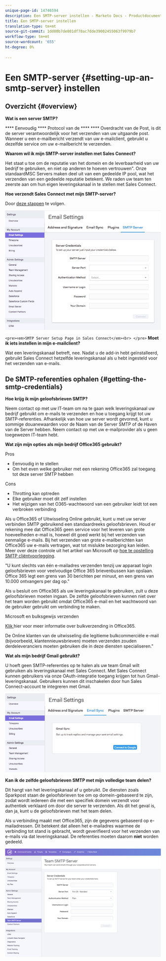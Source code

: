 ```yaml
---
unique-page-id: 14746594
description: Een SMTP-server instellen - Marketo Docs - Productdocumentatie
title: Een SMTP-server instellen
translation-type: tm+mt
source-git-commit: 1dd80b7de801df78ac7dde39002455063f9979b7
workflow-type: tm+mt
source-wordcount: '655'
ht-degree: 0%

---
```



# Een SMTP-server {#setting-up-an-smtp-server} instellen

## Overzicht {#overview}

**Wat is een server SMTP?**

**** Eenvoudig  **** Protocol van de  ****  **** Overdracht van de Post, is dit de server verantwoordelijk voor het verzenden van uw uitgaande post. Wanneer u een e-mailbericht verzendt van uw e-mailclient, gebruikt u dezelfde service om uw e-mailbericht te verzenden.

**Waarom wil ik mijn SMTP-server instellen met Sales Connect?**

Het staat u toe om de reputatie van het domein en de leverbaarheid van uw bedrijf te gebruiken, en niet op anderen te hoeven vertrouwen&quot;. Onze standaardMSC Servers maken deel uit van een gedeelde IP pool, wat het verzenden van een gedeelde reputatie betekent. We raden uw team ten zeerste aan om hun eigen leveringskanaal in te stellen met Sales Connect.

**Hoe verzendt Sales Connect met mijn SMTP-server?**

Door [deze stappen](http://docs.marketo.com/x/ZgPh) te volgen.

![](assets/1.png)

`<pre><em>SMTP Server Setup Page in Sales Connect</em><br> </pre>` **Moet ik iets instellen in mijn e-mailclient?**

Wat een leveringskanaal betreft, nee. Nadat u de add-in hebt geïnstalleerd, gebruikt Sales Connect hetzelfde leveringskanaal als u hebt ingesteld voor het verzenden van e-mails.

## De SMTP-referenties ophalen {#getting-the-smtp-credentials}

**Hoe krijg ik mijn geloofsbrieven SMTP?**

Neem contact op met uw IT-team om na te gaan welk leveringskanaal uw bedrijf gebruikt om e-mails te verzenden en hoe u toegang krijgt tot uw SMTP-referenties. Afhankelijk van hoe uw server wordt gevormd, kunt u sommige douanewaarden voor de Naam van de Server SMTP of de Haven van de Server hebben. Neem contact op met uw e-mailprovider als u geen toegewezen IT-team hebt.

**Wat zijn mijn opties als mijn bedrijf Office365 gebruikt?**

Pros

* Eenvoudig in te stellen
* Om het even welke gebruiker met een rekening Office365 zal toegang tot deze server SMTP hebben

Cons

* Throtting kan optreden
* Elke gebruiker moet dit zelf instellen
* Het wijzigen van het O365-wachtwoord van een gebruiker leidt tot een verbroken verbinding

Als u Office365 of Uitwisseling Online gebruikt, kunt u met uw server verbinden SMTP gebruikend een standaardreeks geloofsbrieven. Houd er rekening mee dat Office365 geen service voor het leveren van grote hoeveelheden e-mail is, hoewel dit goed werkt bij het verzenden van eenmalige e-mails. Bij het verzenden van grote e-mailberichten kan Office365 uw e-mails vertragen, wat tot mislukte bezorging kan leiden. Meer over deze controle uit het artikel van Microsoft op [hoe te opstelling SMTP cliëntvoorlegging](http://support.office.com/en-us/article/how-to-set-up-a-multifunction-device-or-application-to-send-email-using-office-365-69f58e99-c550-4274-ad18-c805d654b4c4).

&quot;U kunt slechts van één e-mailadres verzenden tenzij uw apparaat login geloofsbrieven voor veelvoudige Office 365 brievenbussen kan opslaan. Office 365 legt een grens van 30 berichten per minuut, en een grens van 10.000 ontvangers per dag op.&quot;

Als u besluit om Office365 als uw leveringskanaal te gebruiken, zult u deze geloofsbrieven moeten ingaan. De zelfde geloofsbrieven kunnen niet over het team worden gebruikt omdat Office365 e-mail en het wachtwoord van de gebruiker gebruikt om verbinding te maken.

Microsoft en bulksgewijs verzenden

[Klik ](https://technet.microsoft.com/en-us/library/exchange-online-limits.aspx#RecipientLimits) hier voor meer informatie over bulkverzending in Office365.

De Online klanten van de uitwisseling die legitieme bulkcommerciële e-mail (bijvoorbeeld, klantennieuwsbrieven) moeten verzenden zouden derdeleveranciers moeten gebruiken die in deze diensten specialiseren.&quot;

**Wat als mijn bedrijf Gmail gebruikt?**

U hoeft geen SMTP-referenties op te halen als uw team Gmail wilt gebruiken als leveringskanaal met Sales Connect. Met Sales Connect kunnen gebruikers via onze OAuth-integratie toegang krijgen tot hun Gmail-leveringskanaal. Gebruikers kunnen dit inschakelen door hun Sales Connect-account te integreren met Gmail.

![](assets/2.png)

**Kan ik de zelfde geloofsbrieven SMTP met mijn volledige team delen?**

Dit hangt van het leveringskanaal af u gebruikt. De diensten zoals Sparkpost staan de geloofsbrieven toe om op domein-gebaseerd te zijn, zodat wordt iedereen die met een specifiek domein verzendt voor authentiek verklaard om door die server te verzenden. Als dit het geval is, dan ja, kunt u de geloofsbrieven met het team delen.

Als u verbinding maakt met Office365, zijn de gegevens gebaseerd op e-mailadressen. Dit betekent dat alleen het e-mailadres waarmee de verbinding tot stand is gebracht, wordt geverifieerd voor het verzenden van e-mails via dat leveringskanaal. De referenties moeten daarom **niet** worden gedeeld.

![](assets/3.png)
